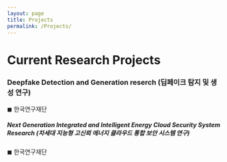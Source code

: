 ```yaml
---
layout: page
title: Projects
permalink: /Projects/
---
```


<h1 class="page-title">Current Research Projects</h1>



<div class="section">
    <h3>Deepfake Detection and Generation reserch (딥페이크 탐지 및 생성 연구)</h3> 
        ◼  한국연구재단 <br>
</div>

<div class="section">
    <h5> Next Generation Integrated and Intelligent Energy Cloud Security System Research (차세대 지능형 고신뢰 에너지 클라우드 통합 보안 시스템 연구) </h5> 
        ◼  한국연구재단 <br>
 
</div>




